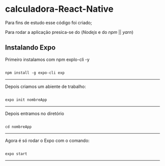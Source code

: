 # calculadora-React-Native

Para fins de estudo esse código foi criado;

Para rodar a aplicação presica-se do (*Nodejs* e do *npm* || *yarn*)

## Instalando Expo
Primeiro instalamos com npm explo-cli -y

```shell

npm install -g expo-cli exp

```
*******

Depois criamos um abiente de trabalho:

```shell

expo init nombreApp

```
*******

Depois entramos no diretório

```shell

cd nombreApp

```

*******

Agora é só rodar o Expo com o comando: 

```shell

expo start

```

*******